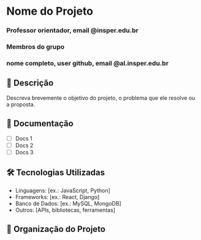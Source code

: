 # Nome do Projeto
### Professor orientador, email @insper.edu.br
### Membros do grupo
### nome completo, user github, email @al.insper.edu.br

## 🎯 Descrição
Descreva brevemente o objetivo do projeto, o problema que ele resolve ou a proposta.

## 🚀 Documentação
- [ ] Docs 1
- [ ] Docs 2
- [ ] Docs 3

## 🛠️ Tecnologias Utilizadas
- Linguagens: [ex.: JavaScript, Python]
- Frameworks: [ex.: React, Django]
- Banco de Dados: [ex.: MySQL, MongoDB]
- Outros: [APIs, bibliotecas, ferramentas]

## 📂 Organização do Projeto
